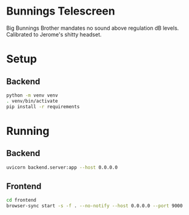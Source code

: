 # Bunnings Telescreen

Big Bunnings Brother mandates no sound above regulation dB levels. Calibrated to Jerome's shitty headset.


# Setup

## Backend

```bash
python -m venv venv
. venv/bin/activate
pip install -r requirements
```



# Running

## Backend

```bash
uvicorn backend.server:app --host 0.0.0.0
```

## Frontend

```bash
cd frontend
browser-sync start -s -f . --no-notify --host 0.0.0.0 --port 9000
```